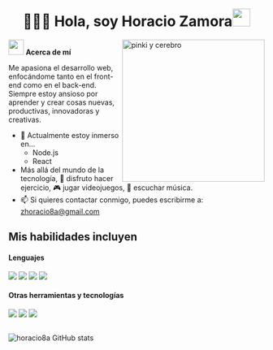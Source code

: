 <h1 align="center"><b>👨🏻‍💻 Hola, soy Horacio Zamora</b><img src="https://media.giphy.com/media/hvRJCLFzcasrR4ia7z/giphy.gif" width="35"></h1>
<!--  -->
<img align="right" width=280px alt="pinki y cerebro" src="https://media2.giphy.com/media/v1.Y2lkPTc5MGI3NjExYWRnMTU0a3J0dHRobGlnamkzY3hjc3NkcjlrcjJ4b2Zta2dhNndwdiZlcD12MV9pbnRlcm5hbF9naWZfYnlfaWQmY3Q9Zw/3mKBXLpYeLzUY/giphy.webp" />

<img src="https://media.giphy.com/media/ObNTw8Uzwy6KQ/giphy.gif" width="30px">&nbsp;**Acerca de mí**

Me apasiona el desarrollo web, enfocándome tanto en el front-end como en el back-end. Siempre estoy ansioso por aprender y crear cosas nuevas, productivas, innovadoras y creativas.

- 🌱 Actualmente estoy inmerso en...
  - Node.js
  - React
- Más allá del mundo de la tecnología, 💪 disfruto hacer ejercicio, 🎮 jugar videojuegos, 🎵 escuchar música.
- 📫 Si quieres contactar conmigo, puedes escribirme a: <a href="zhoracio8a@gmail.co">zhoracio8a@gmail.com</a>

## Mis habilidades incluyen

<h4> Lenguajes </h4>
<span> 
  <img src="https://img.shields.io/badge/HTML5-E34F26?style=for-the-badge&logo=html5&logoColor=white">
  <img src="https://img.shields.io/badge/CSS3-1572B6?style=for-the-badge&logo=css3&logoColor=white">
  <img src="https://img.shields.io/badge/JavaScript-F7DF1E?style=for-the-badge&logo=javascript&logoColor=black"> 
  <img src= "https://img.shields.io/badge/typescript-%23007ACC.svg?style=for-the-badge&logo=typescript&logoColor=white">
</span>

<h4> Otras herramientas y tecnologías </h4>
<span>
  <img src="https://img.shields.io/badge/Git-F05032?style=for-the-badge&logo=git&logoColor=white">
  <img src="https://img.shields.io/badge/postgres-%23316192.svg?style=for-the-badge&logo=postgresql&logoColor=white">
  <img src="https://img.shields.io/badge/MongoDB-%234ea94b.svg?style=for-the-badge&logo=mongodb&logoColor=white">

</span>

## <div >
   
   ![horacio8a GitHub stats](https://github-readme-stats.vercel.app/api?username=horacio8a&show_icons=true&locale=es&theme=dark#gh-dark-mode-only)
   
</div>
